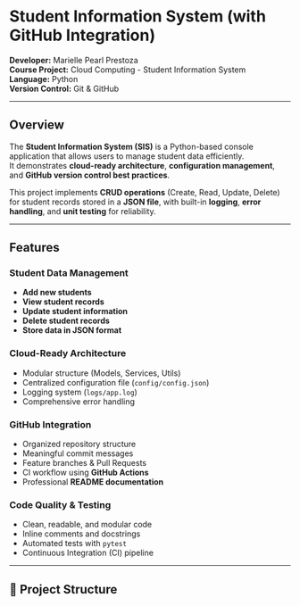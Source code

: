 # Student Information System (with GitHub Integration)

**Developer:** Marielle Pearl Prestoza  
**Course Project:** Cloud Computing - Student Information System  
**Language:** Python  
**Version Control:** Git & GitHub  

---

##  Overview
The **Student Information System (SIS)** is a Python-based console application that allows users to manage student data efficiently.  
It demonstrates **cloud-ready architecture**, **configuration management**, and **GitHub version control best practices**.

This project implements **CRUD operations** (Create, Read, Update, Delete) for student records stored in a **JSON file**, with built-in **logging**, **error handling**, and **unit testing** for reliability.

---

##  Features

###  Student Data Management
-  **Add new students**  
-  **View student records**  
-  **Update student information**  
-  **Delete student records**  
-  **Store data in JSON format**

###  Cloud-Ready Architecture
- Modular structure (Models, Services, Utils)
- Centralized configuration file (`config/config.json`)
- Logging system (`logs/app.log`)
- Comprehensive error handling

###  GitHub Integration
- Organized repository structure  
- Meaningful commit messages  
- Feature branches & Pull Requests  
- CI workflow using **GitHub Actions**  
- Professional **README documentation**

###  Code Quality & Testing
- Clean, readable, and modular code  
- Inline comments and docstrings  
- Automated tests with `pytest`  
- Continuous Integration (CI) pipeline  

---

## 📂 Project Structure


